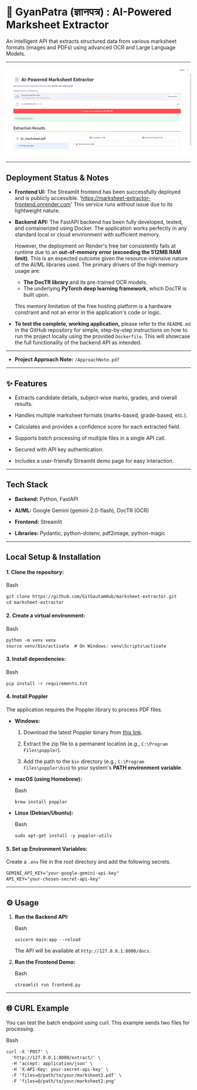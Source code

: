 📄 GyanPatra (ज्ञानपत्र) : AI-Powered Marksheet Extractor
=================================

An intelligent API that extracts structured data from various marksheet formats (images and PDFs) using advanced OCR and Large Language Models.

* * *


![App](public/app.png)


---
## Deployment Status & Notes

* **Frontend UI:** The Streamlit frontend has been successfully deployed and is publicly accessible.
'https://marksheet-extractor-frontend.onrender.com'
This service runs without issue due to its lightweight nature.

* **Backend API:** The FastAPI backend has been fully developed, tested, and containerized using Docker. The application works perfectly in any standard local or cloud environment with sufficient memory.

    However, the deployment on Render's free tier consistently fails at runtime due to an **out-of-memory error (exceeding the 512MB RAM limit)**. This is an expected outcome given the resource-intensive nature of the AI/ML libraries used. The primary drivers of the high memory usage are:
    * **The DocTR library** and its pre-trained OCR models.
    * The underlying **PyTorch deep learning framework**, which DocTR is built upon.

    This memory limitation of the free hosting platform is a hardware constraint and not an error in the application's code or logic.

* **To test the complete, working application,** please refer to the `README.md` in the GitHub repository for simple, step-by-step instructions on how to run the project locally using the provided `Dockerfile`. This will showcase the full functionality of the backend API as intended.

---
* **Project Approach Note:** `/ApproachNote.pdf`

---
✨ Features
----------

*   Extracts candidate details, subject-wise marks, grades, and overall results.
    
*   Handles multiple marksheet formats (marks-based, grade-based, etc.).
    
*   Calculates and provides a confidence score for each extracted field.
    
*   Supports batch processing of multiple files in a single API call.
    
*   Secured with API key authentication.
    
*   Includes a user-friendly Streamlit demo page for easy interaction.
    

* * *

 Tech Stack
--------------

*   **Backend:** Python, FastAPI
    
*   **AI/ML:** Google Gemini (gemini-2.0-flash), DocTR (OCR)
    
*   **Frontend:** Streamlit
    
*   **Libraries:** Pydantic, python-dotenv, pdf2image, python-magic
    

* * *

 Local Setup & Installation
-----------------------------

#### 1\. Clone the repository:

Bash

    git clone https://github.com/GitGautamHub/marksheet-extractor.git
    cd marksheet-extractor 

#### 2\. Create a virtual environment:

Bash

    python -m venv venv
    source venv/bin/activate  # On Windows: venv\Scripts\activate 

#### 3\. Install dependencies:

Bash

    pip install -r requirements.txt 

#### 4\. Install Poppler

The application requires the Poppler library to process PDF files.

*   **Windows:**
    
    1.  Download the latest Poppler binary from [this link](https://github.com/oschwartz10612/poppler-windows/releases/).
        
    2.  Extract the zip file to a permanent location (e.g., `C:\Program Files\poppler`).
        
    3.  Add the path to the `bin` directory (e.g., `C:\Program Files\poppler\bin`) to your system's **PATH environment variable**.
        
*   **macOS (using Homebrew):**
    
    Bash
    
        brew install poppler 
*   **Linux (Debian/Ubuntu):**
    
    Bash
    
        sudo apt-get install -y poppler-utils 

#### 5\. Set up Environment Variables:

Create a `.env` file in the root directory and add the following secrets.
```
GEMINI_API_KEY="your-google-gemini-api-key"
API_KEY="your-chosen-secret-api-key" 
```
* * *

⚙️ Usage
--------

1.  **Run the Backend API:**
    
    Bash
    
        uvicorn main:app --reload 
    
    The API will be available at `http://127.0.0.1:8000/docs`.
    
2.  **Run the Frontend Demo:**
    
    Bash
    
        streamlit run frontend.py 

* * *

🌐 CURL Example
---------------

You can test the batch endpoint using curl. This example sends two files for processing.

Bash

    curl -X 'POST' \
      'http://127.0.0.1:8000/extract/' \
      -H 'accept: application/json' \
      -H 'X-API-Key: your-secret-api-key' \
      -F 'files=@/path/to/your/marksheet1.pdf' \
      -F 'files=@/path/to/your/marksheet2.png'